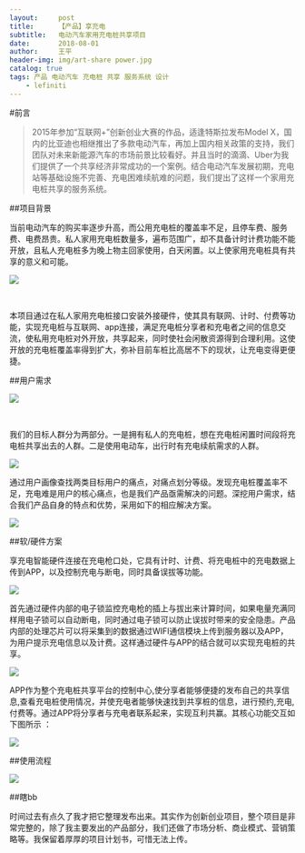 ```yaml
---
layout:     post
title:      【产品】享充电
subtitle:   电动汽车家用充电桩共享项目
date:       2018-08-01
author:     王平
header-img: img/art-share power.jpg
catalog: true
tags: 产品 电动汽车 充电桩 共享 服务系统 设计
    - lefiniti
---
```


#前言

> 2015年参加“互联网+”创新创业大赛的作品，适逢特斯拉发布Model X，国内的比亚迪也相继推出了多款电动汽车，再加上国内相关政策的支持，我们团队对未来新能源汽车的市场前景比较看好。并且当时的滴滴、Uber为我们提供了一个共享经济非常成功的一个案例。结合电动汽车发展初期，充电站等基础设施不完善、充电困难续航难的问题，我们提出了这样一个家用充电桩共享的服务系统。



##项目背景

​        当前电动汽车的购买率逐步升高，而公用充电桩的覆盖率不足，且停车费、服务费、电费昂贵。私人家用充电桩数量多，遍布范围广，却不具备计时计费功能不能开放，且私人充电桩多为晚上物主回家使用，白天闲置。以上使家用充电桩具有共享的意义和可能。



![](https://ws1.sinaimg.cn/large/006tKfTcgy1ftvkz7wdphj31kw0hvajj.jpg)

​ 

​      本项目通过在私人家用充电桩接口安装外接硬件，使其具有联网、计时、付费等功能，实现充电桩与互联网、app连接，满足充电桩分享者和充电者之间的信息交流，使私用充电桩对外开放，共享起来，同时使社会闲散资源得到合理利用。这使开放的充电桩覆盖率得到扩大，弥补目前车桩比高居不下的现状，让充电变得更便捷。



##用户需求

![](https://ws3.sinaimg.cn/large/006tKfTcgy1ftvkz7j1r1j31kw0hve81.jpg)

​ 

​       我们的目标人群分为两部分。一是拥有私人的充电桩，想在充电桩闲置时间段将充电桩共享出去的人群。二是使用电动车，出行时有充电续航需求的人群。

 

![](https://ws3.sinaimg.cn/large/006tKfTcgy1ftvkz65nrmj31kw0hv1kx.jpg)



​        通过用户画像查找两类目标用户的痛点，对痛点划分等级。发现充电桩覆盖率不足，充电难是用户的核心痛点，也是我们产品亟需解决的问题。深挖用户需求，结合我们产品自身的特点和优势，采用如下的相应解决方案。



![](https://ws4.sinaimg.cn/large/006tKfTcgy1ftvlsrr0uaj30ln0tkaer.jpg)



##软/硬件方案



​        享充电智能硬件连接在充电枪口处，它具有计时、计费、将充电桩中的充电数据上传到APP，以及控制充电与断电，同时具备误拔等功能。



![](https://ws3.sinaimg.cn/large/006tKfTcgy1ftvl20a1ylj31kw0hv1kx.jpg)



​        首先通过硬件内部的电子锁监控充电枪的插上与拔出来计算时间，如果电量充满同样用电子锁可以自动断电，同时通过电子锁可以防止误拔时带来的安全隐患。产品内部的处理芯片可以将采集到的数据通过WIFI通信模块上传到服务器以及APP，为用户提示充电信息以及计费。这样通过硬件与APP的结合就可以实现充电桩的共享。



![](https://ws3.sinaimg.cn/large/006tKfTcgy1ftvl1yz7lrj31kw0hv4qp.jpg)



​        APP作为整个充电桩共享平台的控制中心,使分享者能够便捷的发布自己的共享信息,查看充电桩使用情况，并使充电者能够快速找到共享桩的信息，进行预约,充电,付费等。通过APP将分享者与充电者联系起来，实现互利共赢。其核心功能交互如下图所示 ：



![](https://ws4.sinaimg.cn/large/006tKfTcgy1ftvmfo0n12j30ny07xwfc.jpg)



##使用流程



![](https://ws4.sinaimg.cn/large/006tKfTcgy1ftvl1y2fkkj31kw0hv7mw.jpg)



##瞎bb



​        时间过去有点久了我才把它整理发布出来。其实作为创新创业项目，整个项目是非常完整的，除了我主要发出的产品部分，我们还做了市场分析、商业模式、营销策略等。我保留着厚厚的项目计划书，可惜无法上传。
